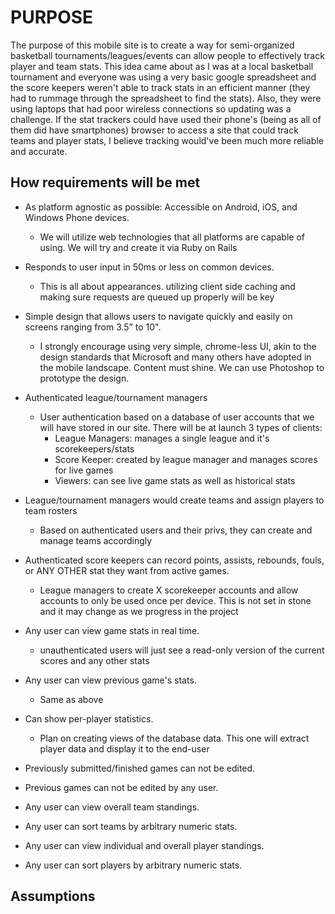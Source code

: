 PURPOSE
=======
The purpose of this mobile site is to create a way for semi-organized basketball tournaments/leagues/events can allow people to effectively track player and team stats. This idea came about as I was at a local basketball tournament and everyone was using a very basic google spreadsheet and the score keepers weren't able to track stats in an efficient manner (they had to rummage through the spreadsheet to find the stats). Also, they were using laptops that had poor wireless connections so updating was a challenge. If the stat trackers could have used their phone's (being as all of them did have smartphones) browser to access a site that could track teams and player stats, I believe tracking would've been much more reliable and accurate.

How requirements will be met
-----------------------------
* As platform agnostic as possible: Accessible on Android, iOS, and Windows Phone devices.
  * We will utilize web technologies that all platforms are capable of using. We will try and create it via Ruby on Rails
* Responds to user input in 50ms or less on common devices. 
  * This is all about appearances. utilizing client side caching and making sure requests are queued up properly will be key 
* Simple design that allows users to navigate quickly and easily on screens ranging from 3.5” to 10". 
  * I strongly encourage using very simple, chrome-less UI, akin to the design standards that Microsoft and many others have adopted in the mobile landscape.  Content must shine.  We can use Photoshop to prototype the design.
* Authenticated league/tournament managers
  * User authentication based on a database of user accounts that we will have stored in our site. There will be at launch 3 types of clients:
    * League Managers: manages a single league and it's scorekeepers/stats
    * Score Keeper: created by league manager and manages scores for live games
    * Viewers: can see live game stats as well as historical stats
* League/tournament managers would create teams and assign players to team rosters
  * Based on authenticated users and their privs, they can create and manage teams accordingly
* Authenticated score keepers can record points, assists, rebounds, fouls, or ANY OTHER stat they want from active games.
  * League managers to create X scorekeeper accounts and allow accounts to only be used once per device. This is not set in stone and it may change as we progress in the project 
* Any user can view game stats in real time.
  * unauthenticated users will just see a read-only version of the current scores and any other stats
* Any user can view previous game's stats.
  * Same as above
* Can show per-player statistics.
  * Plan on creating views of the database data.  This one will extract player data and display it to the end-user
* Previously submitted/finished games can not be edited.

* Previous games can not be edited by any user.
* Any user can view overall team standings.
* Any user can sort teams by arbitrary numeric stats.
* Any user can view individual and overall player standings.
* Any user can sort players by arbitrary numeric stats.


Assumptions
-----------


